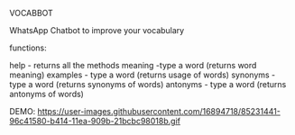 VOCABBOT

WhatsApp Chatbot to improve your vocabulary

functions:

  help - returns all the methods
  meaning -type a word (returns word meaning)
  examples - type a word (returns usage of words)
  synonyms - type a word (returns synonyms of words)
  antonyms - type a word (returns antonyms of words)

DEMO:
https://user-images.githubusercontent.com/16894718/85231441-96c41580-b414-11ea-909b-21bcbc98018b.gif
